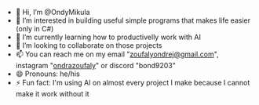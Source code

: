 - 👋 Hi, I’m @OndyMikula
- 👀 I’m interested in building useful simple programs that makes life easier (only in C#)
- 🌱 I’m currently learning how to productivelly work with AI
- 💞️ I’m looking to collaborate on those projects
- 📫 You can reach me on my email "zoufalyondrej@gmail.com", instagram "[ondrazoufaly](https://www.instagram.com/ondrazoufaly/)" or discord "bond9203"
- 😄 Pronouns: he/his
- ⚡ Fun fact: I'm using AI on almost every project I make because I cannot make it work without it

<!---
OndyMikula/OndyMikula is a ✨ special ✨ repository because its `README.md` (this file) appears on your GitHub profile.
You can click the Preview link to take a look at your changes.
--->
